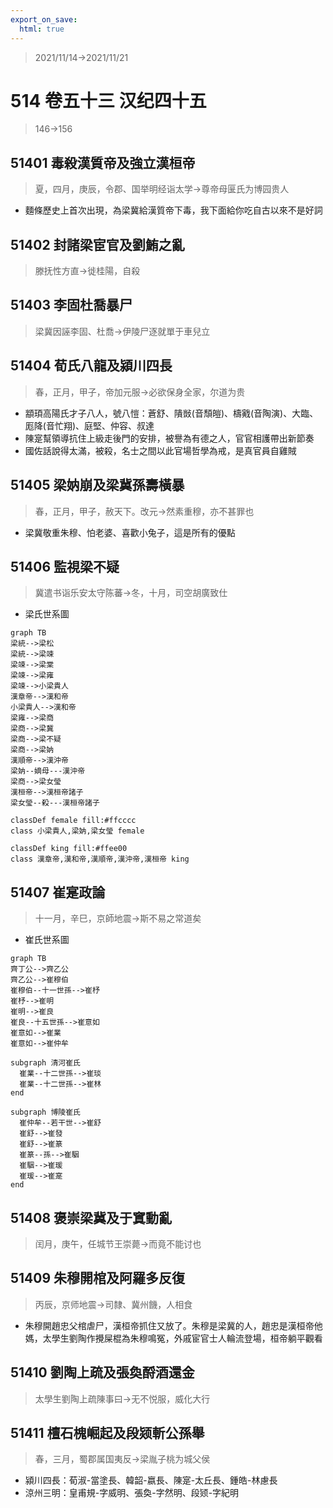 ```yaml
---
export_on_save:
  html: true
---
```


> 2021/11/14->2021/11/21

# 514 卷五十三 汉纪四十五

> 146->156

## 51401 毒殺漢質帝及強立漢桓帝
> 夏，四月，庚辰，令郡、国举明经诣太学->尊帝母匽氏为博园贵人
- 麵條歷史上首次出現，為梁冀給漢質帝下毒，我下面給你吃自古以來不是好詞

## 51402 封諸梁宦官及劉鮪之亂
> 滕抚性方直->徙桂陽，自殺

## 51403 李固杜喬暴尸
> 梁冀因誣李固、杜喬->伊陵尸逐就單于車兒立

## 51404 荀氏八龍及潁川四長
> 春，正月，甲子，帝加元服->必欲保身全家，尔道为贵
- 顓頊高陽氏才子八人，號八愷：蒼舒、隤敱(音頹皚)、檮戭(音陶演)、大臨、厖降(音忙翔)、庭堅、仲容、叔達
- 陳寔幫領導抗住上級走後門的安排，被譽為有德之人，官官相護帶出新節奏
- 國佐話說得太滿，被殺，名士之間以此官場哲學為戒，是真官員自雞賊

## 51405 梁妠崩及梁冀孫壽橫暴
> 春，正月，甲子，赦天下。改元->然素重穆，亦不甚罪也
- 梁冀敬重朱穆、怕老婆、喜歡小兔子，這是所有的優點

## 51406 監視梁不疑
> 冀遣书诣乐安太守陈蕃->冬，十月，司空胡廣致仕
- 梁氏世系圖

```mermaid
graph TB
梁統-->梁松
梁統-->梁竦
梁竦-->梁棠
梁竦-->梁雍
梁竦-->小梁貴人
漢章帝-->漢和帝
小梁貴人-->漢和帝
梁雍-->梁商
梁商-->梁冀
梁商-->梁不疑
梁商-->梁妠
漢順帝-->漢沖帝
梁妠--嫡母---漢沖帝
梁商-->梁女瑩
漢桓帝-->漢桓帝諸子
梁女瑩--殺---漢桓帝諸子

classDef female fill:#ffcccc
class 小梁貴人,梁妠,梁女瑩 female

classDef king fill:#ffee00
class 漢章帝,漢和帝,漢順帝,漢沖帝,漢桓帝 king
```

## 51407 崔寔政論
> 十一月，辛巳，京師地震->斯不易之常道矣
- 崔氏世系圖

```mermaid
graph TB
齊丁公-->齊乙公
齊乙公-->崔穆伯
崔穆伯--十一世孫-->崔杼
崔杼-->崔明
崔明-->崔良
崔良--十五世孫-->崔意如
崔意如-->崔業
崔意如-->崔仲牟

subgraph 清河崔氏
  崔業--十二世孫-->崔琰
  崔業--十二世孫-->崔林
end

subgraph 博陵崔氏
  崔仲牟--若干世-->崔舒
  崔舒-->崔發
  崔舒-->崔篆
  崔篆--孫-->崔駰
  崔駰-->崔瑗
  崔瑗-->崔寔
end

```

## 51408 褒崇梁冀及于窴動亂
> 闰月，庚午，任城节王崇薨->而竟不能讨也

## 51409 朱穆開棺及阿羅多反復
> 丙辰，京师地震->司隸、冀州饑，人相食
- 朱穆開趙忠父棺虐尸，漢桓帝抓住又放了。朱穆是梁冀的人，趙忠是漢桓帝他媽，太學生劉陶作攪屎棍為朱穆鳴冤，外戚宦官士人輪流登場，桓帝躺平觀看

## 51410 劉陶上疏及張奐酹酒還金
> 太學生劉陶上疏陳事曰->无不悦服，威化大行

## 51411 檀石槐崛起及段颎斬公孫舉
> 春，三月，蜀郡属国夷反->梁胤子桃为城父侯
- 潁川四長：荀淑-當塗長、韓韶-嬴長、陳寔-太丘長、鍾皓-林慮長
- 涼州三明：皇甫規-字威明、張奐-字然明、段颎-字紀明
